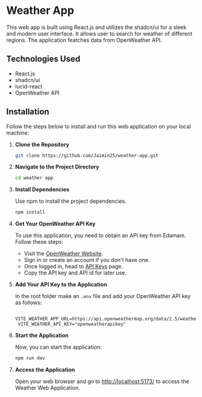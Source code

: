 # Weather App

This web app is built using React.js and utilizes the shadcn/ui for a sleek and modern user interface. It allows user to search for weather of different regions. The application featches data from OpenWeather API.

## Technologies Used

-   React.js
-   shadcn/ui
-   lucid-react
-   OpenWeather API

## Installation

Follow the steps below to install and run this web application on your local machine:

1. **Clone the Repository**

    ```bash
    git clone https://github.com/Jaimin25/weather-app.git
    ```

2. **Navigate to the Project Directory**

    ```bash
    cd weather app
    ```

3. **Install Dependencies**

    Use npm to install the project dependencies.

    ```bash
    npm install
    ```

4. **Get Your OpenWeather API Key**

    To use this application, you need to obtain an API key from Edamam. Follow these steps:

    - Visit the [OpenWeather Website](https://openweathermap.org/).
    - Sign in or create an account if you don't have one.
    - Once logged in, head to [API Keys](https://home.openweathermap.org/api_keys) page.
    - Copy the API key and API id for later use.

5. **Add Your API Key to the Application**

    In the root folder make an `.env` file and add your OpenWeather API key as follows:

    ```.env
     VITE_WEATHER_APP_URL=https://api.openweathermap.org/data/2.5/weather
     VITE_WEATHER_API_KEY="openweatherapikey"
    ```

6. **Start the Application**

    Now, you can start the application:

    ```bash
    npm run dev
    ```

7. **Access the Application**

    Open your web browser and go to [http://localhost:5173/](http://localhost:5173/) to access the Weather Web Application.
